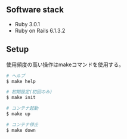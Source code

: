 ## Software stack
- Ruby 3.0.1
- Ruby on Rails 6.1.3.2

## Setup
使用頻度の高い操作はmakeコマンドを使用する。

```bash
# ヘルプ
$ make help

# 初期設定(初回のみ)
$ make init

# コンテナ起動
$ make up

# コンテナ停止
$ make down
```
